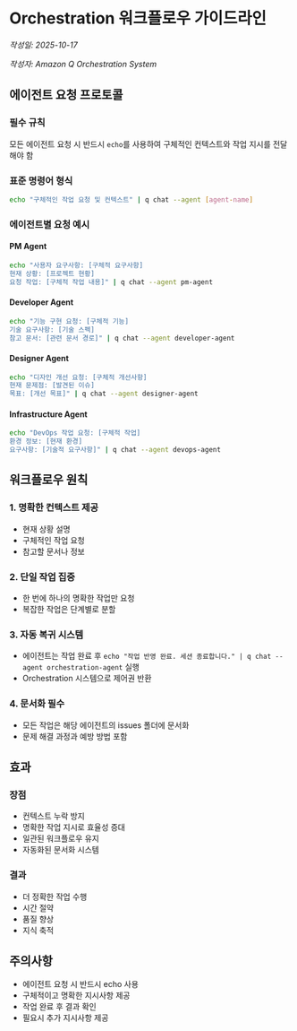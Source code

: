 # Orchestration 워크플로우 가이드라인

_작성일: 2025-10-17_

_작성자: Amazon Q Orchestration System_

## 에이전트 요청 프로토콜

### 필수 규칙

모든 에이전트 요청 시 반드시 `echo`를 사용하여 구체적인 컨텍스트와 작업 지시를 전달해야 함

### 표준 명령어 형식

```bash
echo "구체적인 작업 요청 및 컨텍스트" | q chat --agent [agent-name]
```

### 에이전트별 요청 예시

#### PM Agent

```bash
echo "사용자 요구사항: [구체적 요구사항]
현재 상황: [프로젝트 현황]
요청 작업: [구체적 작업 내용]" | q chat --agent pm-agent
```

#### Developer Agent

```bash
echo "기능 구현 요청: [구체적 기능]
기술 요구사항: [기술 스펙]
참고 문서: [관련 문서 경로]" | q chat --agent developer-agent
```

#### Designer Agent

```bash
echo "디자인 개선 요청: [구체적 개선사항]
현재 문제점: [발견된 이슈]
목표: [개선 목표]" | q chat --agent designer-agent
```

#### Infrastructure Agent

```bash
echo "DevOps 작업 요청: [구체적 작업]
환경 정보: [현재 환경]
요구사항: [기술적 요구사항]" | q chat --agent devops-agent
```

## 워크플로우 원칙

### 1. 명확한 컨텍스트 제공

- 현재 상황 설명
- 구체적인 작업 요청
- 참고할 문서나 정보

### 2. 단일 작업 집중

- 한 번에 하나의 명확한 작업만 요청
- 복잡한 작업은 단계별로 분할

### 3. 자동 복귀 시스템

- 에이전트는 작업 완료 후 `echo "작업 반영 완료. 세션 종료합니다." | q chat --agent orchestration-agent` 실행
- Orchestration 시스템으로 제어권 반환

### 4. 문서화 필수

- 모든 작업은 해당 에이전트의 issues 폴더에 문서화
- 문제 해결 과정과 예방 방법 포함

## 효과

### 장점

- 컨텍스트 누락 방지
- 명확한 작업 지시로 효율성 증대
- 일관된 워크플로우 유지
- 자동화된 문서화 시스템

### 결과

- 더 정확한 작업 수행
- 시간 절약
- 품질 향상
- 지식 축적

## 주의사항

- 에이전트 요청 시 반드시 echo 사용
- 구체적이고 명확한 지시사항 제공
- 작업 완료 후 결과 확인
- 필요시 추가 지시사항 제공
